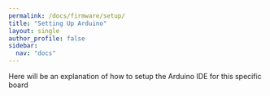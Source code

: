 ```yaml
---
permalink: /docs/firmware/setup/
title: "Setting Up Arduino"
layout: single
author_profile: false
sidebar:
  nav: "docs"
---
```

Here will be an explanation of how to setup the Arduino IDE for this specific board